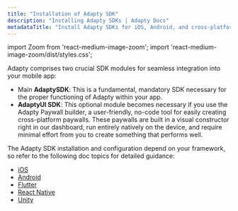```yaml
---
title: "Installation of Adapty SDK"
description: "Installing Adapty SDKs | Adapty Docs"
metadataTitle: "Install Adapty SDKs for iOS, Android, and cross-platform apps."
---
```


import Zoom from 'react-medium-image-zoom';
import 'react-medium-image-zoom/dist/styles.css';

Adapty comprises two crucial SDK modules for seamless integration into your mobile app:

- Main **AdaptySDK**: This is a fundamental, mandatory SDK necessary for the proper functioning of Adapty within your app.
- **AdaptyUI SDK**: This optional module becomes necessary if you use the Adapty Paywall builder, a user-friendly, no-code tool for easily creating cross-platform paywalls. These paywalls are built in a visual constructor right in our dashboard, run entirely natively on the device, and require minimal effort from you to create something that performs well.

The Adapty SDK installation and configuration depend on your framework, so refer to the following doc topics for detailed guidance:

- [iOS](sdk-installation-ios)
- [Android](sdk-installation-android)
- [Flutter](sdk-installation-flutter)
- [React Native](sdk-installation-reactnative) 
- [Unity](sdk-installation-unity)
